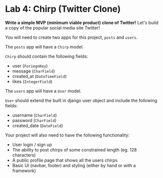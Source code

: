 # Lab 4: Chirp (Twitter Clone)

**Write a simple MVP (minimum viable product) clone of Twitter!**
Let's build a copy of the popular social media site Twitter!


You will need to create two apps for this project, `posts` and `users`.

The `posts` app will have a `Chirp` model.

`Chirp` should contain the following fields:
- user (`ForiegnKey`)
- message (`CharField`)
- created_at (`DateTimeField`)
- likes (`IntegerField`)

The `users` app will have a `User` model.

`User` should extend the built in django user object and include the following fields:
- username (`CharField`)
- password (`CharField`)
- created_date (`DateField`)


Your project will also need to have the following functionality:
* User login / sign up
* The ability to post chirps of some constrained length (eg. 128 characters)
* A public profile page that shows all the users chirps
* Basic UI (navbar, footer) and styling (either by hand or with a framework)
